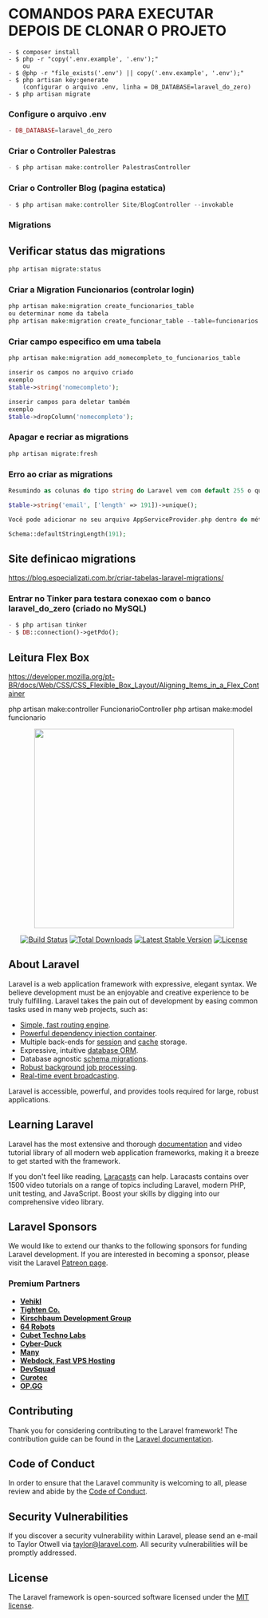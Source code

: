 # COMANDOS PARA EXECUTAR DEPOIS DE CLONAR O PROJETO
```shell
- $ composer install
- $ php -r "copy('.env.example', '.env');"
	ou
- $ @php -r "file_exists('.env') || copy('.env.example', '.env');"
- $ php artisan key:generate
    (configurar o arquivo .env, linha = DB_DATABASE=laravel_do_zero)
- $ php artisan migrate
```

### Configure o arquivo .env
~~~php
- DB_DATABASE=laravel_do_zero
~~~

### Criar o Controller Palestras
~~~php
- $ php artisan make:controller PalestrasController
~~~

### Criar o Controller Blog (pagina estatica)
~~~php
- $ php artisan make:controller Site/BlogController --invokable
~~~

### Migrations

## Verificar status das migrations
~~~php
php artisan migrate:status
~~~

### Criar a Migration Funcionarios (controlar login)
~~~php
php artisan make:migration create_funcionarios_table 
ou determinar nome da tabela
php artisan make:migration create_funcionar_table --table=funcionarios
~~~

### Criar campo especifico em uma tabela
~~~php
php artisan make:migration add_nomecompleto_to_funcionarios_table

inserir os campos no arquivo criado
exemplo
$table->string('nomecompleto');

inserir campos para deletar também
exemplo
$table->dropColumn('nomecompleto');
~~~

### Apagar e recriar as migrations
~~~php
php artisan migrate:fresh
~~~

### Erro ao criar as migrations
~~~php
Resumindo as colunas do tipo string do Laravel vem com default 255 o que faz com que o tamanho exceda ao tamnho maxímo para o indíce, vá até sua migration e troque o lenght do campo com chave unique para 191 ou para o tamanho que preferir, por exemplo:

$table->string('email', ['length' => 191])->unique();

Você pode adicionar no seu arquivo AppServiceProvider.php dentro do método boot() a seguinte instrução para seu campo string ficar default e não precisar declarar em toda migration o tamanho do campo string:

Schema::defaultStringLength(191);
~~~

## Site definicao migrations
https://blog.especializati.com.br/criar-tabelas-laravel-migrations/


### Entrar no Tinker para testara  conexao com o banco laravel_do_zero (criado no MySQL)
~~~php
- $ php artisan tinker
- $ DB::connection()->getPdo();
~~~


## Leitura Flex Box
https://developer.mozilla.org/pt-BR/docs/Web/CSS/CSS_Flexible_Box_Layout/Aligning_Items_in_a_Flex_Container


php artisan make:controller FuncionarioController
php artisan make:model funcionario



<p align="center"><a href="https://laravel.com" target="_blank"><img src="https://raw.githubusercontent.com/laravel/art/master/logo-lockup/5%20SVG/2%20CMYK/1%20Full%20Color/laravel-logolockup-cmyk-red.svg" width="400"></a></p>

<p align="center">
<a href="https://travis-ci.org/laravel/framework"><img src="https://travis-ci.org/laravel/framework.svg" alt="Build Status"></a>
<a href="https://packagist.org/packages/laravel/framework"><img src="https://img.shields.io/packagist/dt/laravel/framework" alt="Total Downloads"></a>
<a href="https://packagist.org/packages/laravel/framework"><img src="https://img.shields.io/packagist/v/laravel/framework" alt="Latest Stable Version"></a>
<a href="https://packagist.org/packages/laravel/framework"><img src="https://img.shields.io/packagist/l/laravel/framework" alt="License"></a>
</p>

## About Laravel

Laravel is a web application framework with expressive, elegant syntax. We believe development must be an enjoyable and creative experience to be truly fulfilling. Laravel takes the pain out of development by easing common tasks used in many web projects, such as:

- [Simple, fast routing engine](https://laravel.com/docs/routing).
- [Powerful dependency injection container](https://laravel.com/docs/container).
- Multiple back-ends for [session](https://laravel.com/docs/session) and [cache](https://laravel.com/docs/cache) storage.
- Expressive, intuitive [database ORM](https://laravel.com/docs/eloquent).
- Database agnostic [schema migrations](https://laravel.com/docs/migrations).
- [Robust background job processing](https://laravel.com/docs/queues).
- [Real-time event broadcasting](https://laravel.com/docs/broadcasting).

Laravel is accessible, powerful, and provides tools required for large, robust applications.

## Learning Laravel

Laravel has the most extensive and thorough [documentation](https://laravel.com/docs) and video tutorial library of all modern web application frameworks, making it a breeze to get started with the framework.

If you don't feel like reading, [Laracasts](https://laracasts.com) can help. Laracasts contains over 1500 video tutorials on a range of topics including Laravel, modern PHP, unit testing, and JavaScript. Boost your skills by digging into our comprehensive video library.

## Laravel Sponsors

We would like to extend our thanks to the following sponsors for funding Laravel development. If you are interested in becoming a sponsor, please visit the Laravel [Patreon page](https://patreon.com/taylorotwell).

### Premium Partners

- **[Vehikl](https://vehikl.com/)**
- **[Tighten Co.](https://tighten.co)**
- **[Kirschbaum Development Group](https://kirschbaumdevelopment.com)**
- **[64 Robots](https://64robots.com)**
- **[Cubet Techno Labs](https://cubettech.com)**
- **[Cyber-Duck](https://cyber-duck.co.uk)**
- **[Many](https://www.many.co.uk)**
- **[Webdock, Fast VPS Hosting](https://www.webdock.io/en)**
- **[DevSquad](https://devsquad.com)**
- **[Curotec](https://www.curotec.com/)**
- **[OP.GG](https://op.gg)**

## Contributing

Thank you for considering contributing to the Laravel framework! The contribution guide can be found in the [Laravel documentation](https://laravel.com/docs/contributions).

## Code of Conduct

In order to ensure that the Laravel community is welcoming to all, please review and abide by the [Code of Conduct](https://laravel.com/docs/contributions#code-of-conduct).

## Security Vulnerabilities

If you discover a security vulnerability within Laravel, please send an e-mail to Taylor Otwell via [taylor@laravel.com](mailto:taylor@laravel.com). All security vulnerabilities will be promptly addressed.

## License

The Laravel framework is open-sourced software licensed under the [MIT license](https://opensource.org/licenses/MIT).
